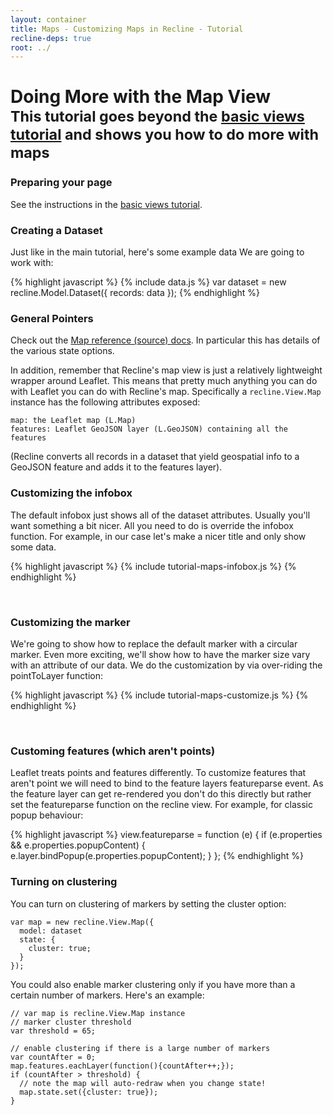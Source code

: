 ```yaml
---
layout: container
title: Maps - Customizing Maps in Recline - Tutorial
recline-deps: true
root: ../
---
```


<div class="page-header">
  <h1>
    Doing More with the Map View
    <br />
    <small>This tutorial goes beyond the <a href="tutorial-views.html">basic
    views tutorial</a> and shows you how to do more with maps</small>
  </h1>
</div>

### Preparing your page

See the instructions in the [basic views tutorial](tutorial-views.html).

### Creating a Dataset

Just like in the main tutorial, here's some example data We are going to work with:

{% highlight javascript %}
{% include data.js %}
var dataset = new recline.Model.Dataset({
  records: data
});
{% endhighlight %}

<script type="text/javascript">
{% include data.js %}
var dataset = new recline.Model.Dataset({
  records: data
});
</script>

### General Pointers

Check out the <a href="{{page.root}}/docs/src/view.map.html">Map reference
(source) docs</a>. In particular this has details of the various state options.

In addition, remember that Recline's map view is just a relatively lightweight
wrapper around Leaflet. This means that pretty much anything you can do with
Leaflet you can do with Recline's map. Specifically a `recline.View.Map`
instance has the following attributes exposed:

    map: the Leaflet map (L.Map)
    features: Leaflet GeoJSON layer (L.GeoJSON) containing all the features

(Recline converts all records in a dataset that yield geospatial info to a
GeoJSON feature and adds it to the features layer).

### Customizing the infobox

The default infobox just shows all of the dataset attributes. Usually you'll
want something a bit nicer. All you need to do is override the infobox
function. For example, in our case let's make a nicer title and only show some
data.

{% highlight javascript %}
{% include tutorial-maps-infobox.js %}
{% endhighlight %}

<div id="map-infobox">&nbsp;</div>

<script type="text/javascript">
{% include tutorial-maps-infobox.js %}
</script>

### Customizing the marker

We're going to show how to replace the default marker with a circular marker.
Even more exciting, we'll show how to have the marker size vary with an
attribute of our data. We do the customization by via over-riding the
pointToLayer function:

{% highlight javascript %}
{% include tutorial-maps-customize.js %}
{% endhighlight %}

<div id="map-customize">&nbsp;</div>

<script type="text/javascript">
{% include tutorial-maps-customize.js %}
</script>

### Customing features (which aren't points)

Leaflet treats points and features differently. To customize features that
aren't point we will need to bind to the feature layers featureparse event. As
the feature layer can get re-rendered you don't do this directly but rather set
the featureparse function on the recline view. For example, for classic popup
behaviour:

{% highlight javascript %}
view.featureparse = function (e) {
  if (e.properties && e.properties.popupContent) {
    e.layer.bindPopup(e.properties.popupContent);
  }
};
{% endhighlight %}


### Turning on clustering

You can turn on clustering of markers by setting the cluster option:

    var map = new recline.View.Map({
      model: dataset
      state: {
        cluster: true;
      }
    });

You could also enable marker clustering only if you have more than a
certain number of markers. Here's an example:

    // var map is recline.View.Map instance
    // marker cluster threshold
    var threshold = 65;

    // enable clustering if there is a large number of markers
    var countAfter = 0;
    map.features.eachLayer(function(){countAfter++;});
    if (countAfter > threshold) {
      // note the map will auto-redraw when you change state!
      map.state.set({cluster: true});
    }

